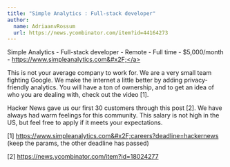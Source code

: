 ```yaml
---
title: "Simple Analytics : Full-stack developer"
author:
  name: AdriaanvRossum
  url: https://news.ycombinator.com/item?id=44164273
---
```


<JobNavigation />

Simple Analytics - Full-stack developer - Remote - Full time - $5,000&#x2F;month - <a href="https:&#x2F;&#x2F;www.simpleanalytics.com&#x2F;" rel="nofollow">https:&#x2F;&#x2F;www.simpleanalytics.com&#x2F;</a>

This is not your average company to work for. We are a very small team fighting Google. We make the internet a little better by adding privacy-friendly analytics. You will have a ton of ownership, and to get an idea of who you are dealing with, check out the video [1].

Hacker News gave us our first 30 customers through this post [2]. We have always had warm feelings for this community. This salary is not high in the US, but feel free to apply if it meets your expectations.

[1] <a href="https:&#x2F;&#x2F;www.simpleanalytics.com&#x2F;careers?deadline=hackernews" rel="nofollow">https:&#x2F;&#x2F;www.simpleanalytics.com&#x2F;careers?deadline=hackernews</a> (keep the params, the other deadline has passed)

[2] <a href="https:&#x2F;&#x2F;news.ycombinator.com&#x2F;item?id=18024277">https:&#x2F;&#x2F;news.ycombinator.com&#x2F;item?id=18024277</a>
<JobApplication />

